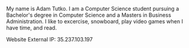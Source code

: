 My name is Adam Tutko. 
I am a Computer Science student pursuing a Bachelor's degree in Computer Science and a Masters in Business Administration.
I like to excercise, snowboard, play video games when I have time, and read.

Website External IP: 35.237.103.197
